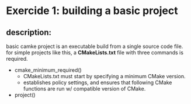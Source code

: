 # Exercide 1: building a basic project

## description:
basic camke project is an executable build from a single source code file.
for simple projects like this, a **CMakeLists.txt** file with three commands is required.
  - cmake_minimum_required()
    - CMakeLists.txt must start by specifying a minimum CMake version.
    - establishes policy settings, and ensures that following CMake functions are run w/ compatible version of CMake.
  - project()
